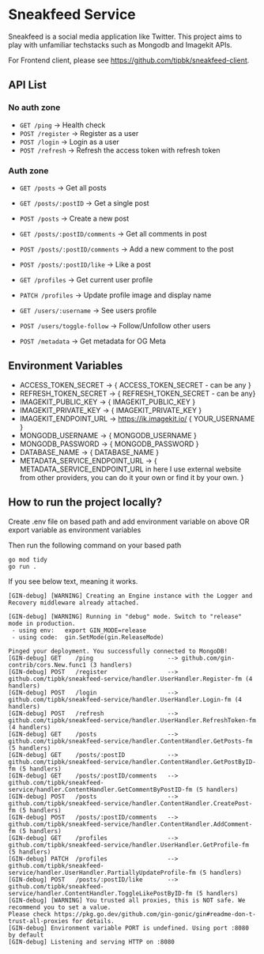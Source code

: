 # Sneakfeed Service

Sneakfeed is a social media application like Twitter.
This project aims to play with unfamiliar techstacks such as Mongodb and Imagekit APIs.

For Frontend client, please see https://github.com/tipbk/sneakfeed-client.

## API List

### No auth zone

- `GET /ping` -> Health check
- `POST /register` -> Register as a user
- `POST /login` -> Login as a user
- `POST /refresh` -> Refresh the access token with refresh token

### Auth zone

- `GET /posts` -> Get all posts
- `GET /posts/:postID` -> Get a single post
- `POST /posts` -> Create a new post
- `GET /posts/:postID/comments` -> Get all comments in post
- `POST /posts/:postID/comments` -> Add a new comment to the post
- `POST /posts/:postID/like` -> Like a post

- `GET /profiles` -> Get current user profile
- `PATCH /profiles` -> Update profile image and display name

- `GET /users/:username` -> See users profile
- `POST /users/toggle-follow` -> Follow/Unfollow other users
- `POST /metadata` -> Get metadata for OG Meta

## Environment Variables

- ACCESS_TOKEN_SECRET -> { ACCESS_TOKEN_SECRET - can be any }
- REFRESH_TOKEN_SECRET -> { REFRESH_TOKEN_SECRET - can be any}
- IMAGEKIT_PUBLIC_KEY -> { IMAGEKIT_PUBLIC_KEY }
- IMAGEKIT_PRIVATE_KEY -> { IMAGEKIT_PRIVATE_KEY }
- IMAGEKIT_ENDPOINT_URL -> https://ik.imagekit.io/ { YOUR_USERNAME }
- MONGODB_USERNAME -> { MONGODB_USERNAME }
- MONGODB_PASSWORD -> { MONGODB_PASSWORD }
- DATABASE_NAME -> { DATABASE_NAME }
- METADATA_SERVICE_ENDPOINT_URL -> { METADATA_SERVICE_ENDPOINT_URL in here I use external website from other providers, you can do it your own or find it by your own. }

## How to run the project locally?

Create .env file on based path and add environment variable on above
OR export variable as environment variables

Then run the following command on your based path

```
go mod tidy
go run .
```

If you see below text, meaning it works.

```
[GIN-debug] [WARNING] Creating an Engine instance with the Logger and Recovery middleware already attached.

[GIN-debug] [WARNING] Running in "debug" mode. Switch to "release" mode in production.
 - using env:   export GIN_MODE=release
 - using code:  gin.SetMode(gin.ReleaseMode)

Pinged your deployment. You successfully connected to MongoDB!
[GIN-debug] GET    /ping                     --> github.com/gin-contrib/cors.New.func1 (3 handlers)
[GIN-debug] POST   /register                 --> github.com/tipbk/sneakfeed-service/handler.UserHandler.Register-fm (4 handlers)
[GIN-debug] POST   /login                    --> github.com/tipbk/sneakfeed-service/handler.UserHandler.Login-fm (4 handlers)
[GIN-debug] POST   /refresh                  --> github.com/tipbk/sneakfeed-service/handler.UserHandler.RefreshToken-fm (4 handlers)
[GIN-debug] GET    /posts                    --> github.com/tipbk/sneakfeed-service/handler.ContentHandler.GetPosts-fm (5 handlers)
[GIN-debug] GET    /posts/:postID            --> github.com/tipbk/sneakfeed-service/handler.ContentHandler.GetPostByID-fm (5 handlers)
[GIN-debug] GET    /posts/:postID/comments   --> github.com/tipbk/sneakfeed-service/handler.ContentHandler.GetCommentByPostID-fm (5 handlers)
[GIN-debug] POST   /posts                    --> github.com/tipbk/sneakfeed-service/handler.ContentHandler.CreatePost-fm (5 handlers)
[GIN-debug] POST   /posts/:postID/comments   --> github.com/tipbk/sneakfeed-service/handler.ContentHandler.AddComment-fm (5 handlers)
[GIN-debug] GET    /profiles                 --> github.com/tipbk/sneakfeed-service/handler.UserHandler.GetProfile-fm (5 handlers)
[GIN-debug] PATCH  /profiles                 --> github.com/tipbk/sneakfeed-service/handler.UserHandler.PartiallyUpdateProfile-fm (5 handlers)
[GIN-debug] POST   /posts/:postID/like       --> github.com/tipbk/sneakfeed-service/handler.ContentHandler.ToggleLikePostByID-fm (5 handlers)
[GIN-debug] [WARNING] You trusted all proxies, this is NOT safe. We recommend you to set a value.
Please check https://pkg.go.dev/github.com/gin-gonic/gin#readme-don-t-trust-all-proxies for details.
[GIN-debug] Environment variable PORT is undefined. Using port :8080 by default
[GIN-debug] Listening and serving HTTP on :8080
```

